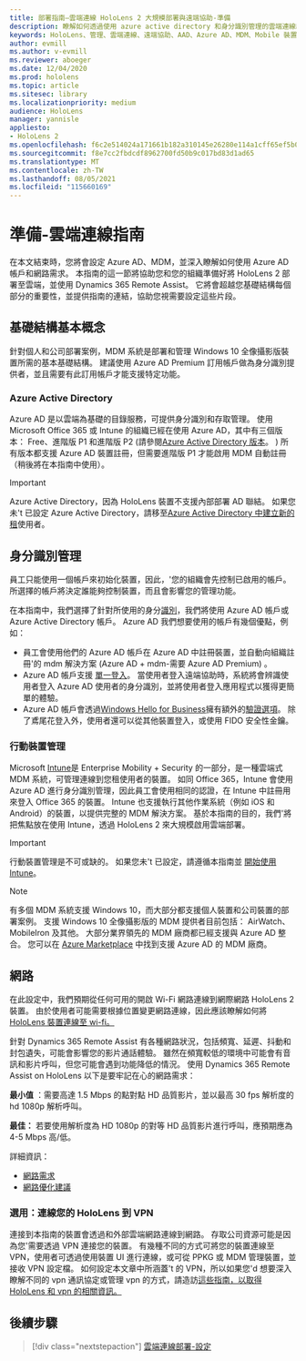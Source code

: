 ```yaml
---
title: 部署指南–雲端連線 HoloLens 2 大規模部署與遠端協助-準備
description: 瞭解如何透過使用 azure active directory 和身分識別管理的雲端連線網路，準備註冊 HoloLens 裝置。
keywords: HoloLens、管理、雲端連線、遠端協助、AAD、Azure AD、MDM、Mobile 裝置管理
author: evmill
ms.author: v-evmill
ms.reviewer: aboeger
ms.date: 12/04/2020
ms.prod: hololens
ms.topic: article
ms.sitesec: library
ms.localizationpriority: medium
audience: HoloLens
manager: yannisle
appliesto:
- HoloLens 2
ms.openlocfilehash: f6c2e514024a171661b182a310145e26280e114a1cff65ef5b03b16feae8371a
ms.sourcegitcommit: f8e7cc2fbdcdf8962700fd50b9c017bd83d1ad65
ms.translationtype: MT
ms.contentlocale: zh-TW
ms.lasthandoff: 08/05/2021
ms.locfileid: "115660169"
---
```

# <a name="prepare---cloud-connected-guide"></a>準備-雲端連線指南

在本文結束時，您將會設定 Azure AD、MDM，並深入瞭解如何使用 Azure AD 帳戶和網路需求。 本指南的這一節將協助您和您的組織準備好將 HoloLens 2 部署至雲端，並使用 Dynamics 365 Remote Assist。 它將會超越您基礎結構每個部分的重要性，並提供指南的連結，協助您視需要設定這些片段。

## <a name="infrastructure-essentials"></a>基礎結構基本概念

針對個人和公司部署案例，MDM 系統是部署和管理 Windows 10 全像攝影版裝置所需的基本基礎結構。 建議使用 Azure AD Premium 訂用帳戶做為身分識別提供者，並且需要有此訂用帳戶才能支援特定功能。

### <a name="azure-active-directory"></a>Azure Active Directory

Azure AD 是以雲端為基礎的目錄服務，可提供身分識別和存取管理。 使用 Microsoft Office 365 或 Intune 的組織已經在使用 Azure AD，其中有三個版本： Free、進階版 P1 和進階版 P2 (請參閱[Azure Active Directory 版本](https://azure.microsoft.com/documentation/articles/active-directory-editions)。 ) 所有版本都支援 Azure AD 裝置註冊，但需要進階版 P1 才能啟用 MDM 自動註冊（稍後將在本指南中使用）。

> [!IMPORTANT]
> Azure Active Directory，因為 HoloLens 裝置不支援內部部署 AD 聯結。 如果您未&#39;t 已設定 Azure Active Directory，請移至[Azure Active Directory 中建立新的租](/azure/active-directory/fundamentals/active-directory-access-create-new-tenant)使用者。

## <a name="identity-management"></a>身分識別管理

員工只能使用一個帳戶來初始化裝置，因此，&#39;您的組織會先控制已啟用的帳戶。 所選擇的帳戶將決定誰能夠控制裝置，而且會影響您的管理功能。

在本指南中，我們選擇了針對所使用的身分[識別](/hololens/hololens-identity)，我們將使用 Azure AD 帳戶或 Azure Active Directory 帳戶。 Azure AD 我們想要使用的帳戶有幾個優點，例如：

- 員工會使用他們的 Azure AD 帳戶在 Azure AD 中註冊裝置，並自動向組織註冊&#39;的 mdm 解決方案 (Azure AD + mdm-需要 Azure AD Premium) 。
- Azure AD 帳戶支援 [單一登入](/azure/active-directory/manage-apps/what-is-single-sign-on)。 當使用者登入遠端協助時，系統將會辨識使用者登入 Azure AD 使用者的身分識別，並將使用者登入應用程式以獲得更簡單的體驗。
- Azure AD 帳戶會透過[Windows Hello for Business](/windows/security/identity-protection/hello-for-business/hello-identity-verification)擁有額外的[驗證選項](/hololens/hololens-identity)。 除了鳶尾花登入外，使用者還可以從其他裝置登入，或使用 FIDO 安全性金鑰。

### <a name="mobile-device-management"></a>行動裝置管理

Microsoft [Intune](/mem/intune/fundamentals/what-is-intune)是 Enterprise Mobility + Security 的一部分，是一種雲端式 MDM 系統，可管理連線到您租使用者的裝置。 如同 Office 365，Intune 會使用 Azure AD 進行身分識別管理，因此員工會使用相同的認證，在 Intune 中註冊用來登入 Office 365 的裝置。 Intune 也支援執行其他作業系統（例如 iOS 和 Android）的裝置，以提供完整的 MDM 解決方案。 基於本指南的目的，我們&#39;將把焦點放在使用 Intune，透過 HoloLens 2 來大規模啟用雲端部署。

> [!IMPORTANT]
> 行動裝置管理是不可或缺的。 如果您未&#39;t 已設定，請遵循本指南並 [開始使用 Intune](/mem/intune/fundamentals/free-trial-sign-up)。

> [!NOTE]
> 有多個 MDM 系統支援 Windows 10，而大部分都支援個人裝置和公司裝置的部署案例。 支援 Windows 10 全像攝影版的 MDM 提供者目前包括： AirWatch、MobileIron 及其他。 大部分業界領先的 MDM 廠商都已經支援與 Azure AD 整合。 您可以在 [Azure Marketplace](https://azure.microsoft.com/marketplace/) 中找到支援 Azure AD 的 MDM 廠商。

## <a name="network"></a>網路

在此設定中，我們預期從任何可用的開啟 Wi-Fi 網路連線到網際網路 HoloLens 2 裝置。 由於使用者可能需要根據位置變更網路連線，因此應該瞭解如何將[HoloLens 裝置連線至 wi-fi。](/hololens/hololens-network)

針對 Dynamics 365 Remote Assist 有各種網路狀況，包括頻寬、延遲、抖動和封包遺失，可能會影響您的影片通話體驗。 雖然在頻寬較低的環境中可能會有音訊和影片呼叫，但您可能會遇到功能降低的情況。 使用 Dynamics 365 Remote Assist on HoloLens 以下是要牢記在心的網路需求：

**最小值** ：需要高達 1.5 Mbps 的點對點 HD 品質影片，並以最高 30 fps 解析度的 hd 1080p 解析呼叫。

**最佳：** 若要使用解析度為 HD 1080p 的對等 HD 品質影片進行呼叫，應預期應為 4-5 Mbps 高/低。

詳細資訊：

- [網路需求](/dynamics365/mixed-reality/remote-assist/requirements#network-requirements)
- [網路優化建議](/dynamics365/mixed-reality/remote-assist/requirements#dynamics-365-remote-assist-hololens)

### <a name="optional-connect-your-hololens-to-vpn"></a>選用：連線您的 HoloLens 到 VPN

連接到本指南的裝置會透過和外部雲端網路連線到網路。 存取公司資源可能是因為您&#39;需要透過 VPN 連接您的裝置。 有幾種不同的方式可將您的裝置連線至 VPN，使用者可透過使用裝置 UI 進行連線，或可從 PPKG 或 MDM 管理裝置，並接收 VPN 設定檔。 如何設定本文章中所涵蓋&#39;t 的 VPN，所以如果您&#39;d 想要深入瞭解不同的 vpn 通訊協定或管理 vpn 的方式，請造訪[這些指南，以取得 HoloLens 和 vpn 的相關資訊。](/hololens/hololens-network#vpn)

## <a name="next-step"></a>後續步驟

> [!div class="nextstepaction"]
> [雲端連線部署-設定](hololens2-cloud-connected-configure.md)
